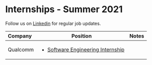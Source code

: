# Internships - Summer 2021
Follow us on [Linkedin](https://www.linkedin.com/company/hiring20) for regular job updates.

|               Company               |       Position     |                 Notes   
|:-----------------------------------|:-------------------:|---------------------------------------------------------|
|Qualcomm|<ul><li>[Software Engineering Internship](https://jobs.qualcomm.com/public/jobDetails.xhtml?requisitionId=1982304)</li></ul>||
